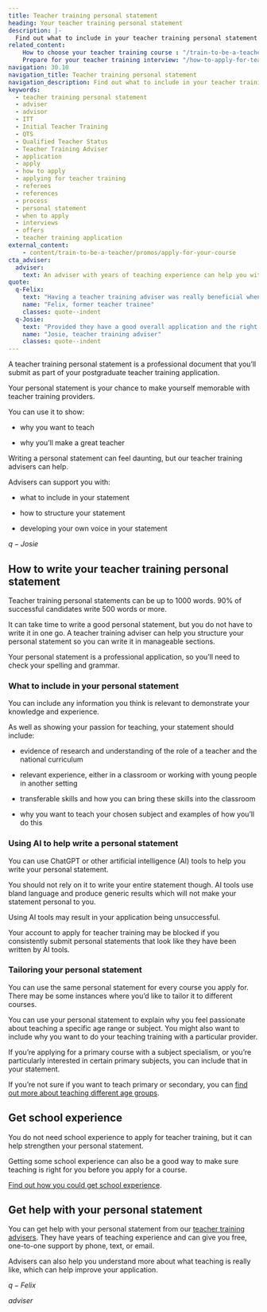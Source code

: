 ```yaml
---
title: Teacher training personal statement
heading: Your teacher training personal statement
description: |-
  Find out what to include in your teacher training personal statement when you apply for a course leading to qualified teacher status (QTS) or a PGCE.
related_content:
    How to choose your teacher training course : "/train-to-be-a-teacher/how-to-choose-your-teacher-training-course"
    Prepare for your teacher training interview: "/how-to-apply-for-teacher-training/teacher-training-interview"
navigation: 30.10
navigation_title: Teacher training personal statement
navigation_description: Find out what to include in your teacher training personal statement.
keywords:
  - teacher training personal statement
  - adviser
  - advisor
  - ITT
  - Initial Teacher Training
  - QTS
  - Qualified Teacher Status
  - Teacher Training Adviser
  - application
  - apply
  - how to apply
  - applying for teacher training
  - referees
  - references
  - process
  - personal statement
  - when to apply
  - interviews
  - offers
  - teacher training application
external_content:
    - content/train-to-be-a-teacher/promos/apply-for-your-course
cta_adviser:
  adviser:
    text: An adviser with years of teaching experience can help you with your personal statement. Chat by phone, text or email, as little or as often as you need.
quote:
  q-Felix:
    text: "Having a teacher training adviser was really beneficial when editing my personal statement and preparing for interviews. My top tips for the application process would be to get an adviser, and to think about what transferrable skills you have when writing your personal statement and answering interview questions."
    name: "Felix, former teacher trainee"
    classes: quote--indent
  q-Josie: 
    text: "Provided they have a good overall application and the right qualifications, most candidates who come to us for help with their personal statement will go on to get an interview." 
    name: "Josie, teacher training adviser" 
    classes: quote--indent 
---
```



A teacher training personal statement is a professional document that you’ll submit as part of your postgraduate teacher training application.  

Your personal statement is your chance to make yourself memorable with teacher training providers.  

You can use it to show:  

* why you want to teach  

* why you’ll make a great teacher  

Writing a personal statement can feel daunting, but our teacher training advisers can help.  

Advisers can support you with:  

  

* what to include in your statement  

* how to structure your statement  

* developing your own voice in your statement  

 

$q-Josie$ 

## How to write your teacher training personal statement  

Teacher training personal statements can be up to 1000 words. 90% of successful candidates write 500 words or more.  

It can take time to write a good personal statement, but you do not have to write it in one go. A teacher training adviser can help you structure your personal statement so you can write it in manageable sections.  

Your personal statement is a professional application, so you’ll need to check your spelling and grammar.   

### What to include in your personal statement  

You can include any information you think is relevant to demonstrate your knowledge and experience.   

As well as showing your passion for teaching, your statement should include:  

* evidence of research and understanding of the role of a teacher and the national curriculum  

* relevant experience, either in a classroom or working with young people in another setting  

* transferable skills and how you can bring these skills into the classroom  

* why you want to teach your chosen subject and examples of how you’ll do this  

### Using AI to help write a personal statement   

You can use ChatGPT or other artificial intelligence (AI) tools to help you write your personal statement.   

You should not rely on it to write your entire statement though. AI tools use bland language and produce generic results which will not make your statement personal to you.   

Using AI tools may result in your application being unsuccessful.   

Your account to apply for teacher training may be blocked if you consistently submit personal statements that look like they have been written by AI tools.  

### Tailoring your personal statement  

You can use the same personal statement for every course you apply for. There may be some instances where you’d like to tailor it to different courses. 

You can use your personal statement to explain why you feel passionate about teaching a specific age range or subject. You might also want to include why you want to do your teaching training with a particular provider.   

If you’re applying for a primary course with a subject specialism, or you’re particularly interested in certain primary subjects, you can include that in your statement.   

If you’re not sure if you want to teach primary or secondary, you can [find out more about teaching different age groups](/life-as-a-teacher/age-groups-and-specialisms/age-groups-you-could-teach).  

## Get school experience 

You do not need school experience to apply for teacher training, but it can help strengthen your personal statement.  

Getting some school experience can also be a good way to make sure teaching is right for you before you apply for a course.  

 [Find out how you could get school experience](/train-to-be-a-teacher/get-school-experience).  

## Get help with your personal statement  

You can get help with your personal statement from our [teacher training advisers](/teacher-training-advisers). They have years of teaching experience and can give you free, one-to-one support by phone, text, or email.  

Advisers can also help you understand more about what teaching is really like, which can help improve your application.  

$q-Felix$ 

$adviser$ 